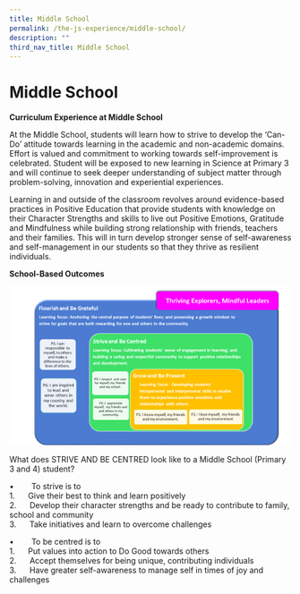 ```yaml
---
title: Middle School
permalink: /the-js-experience/middle-school/
description: ""
third_nav_title: Middle School
---
```

# **Middle School**

**Curriculum Experience at Middle School**

At the Middle School, students will learn how to strive to develop the ‘Can-Do’ attitude towards learning in the academic and non-academic domains. Effort is valued and commitment to working towards self-improvement is celebrated. Student will be exposed to new learning in Science at Primary 3 and will continue to seek deeper understanding of subject matter through problem-solving, innovation and experiential experiences.

Learning in and outside of the classroom revolves around evidence-based practices in Positive Education that provide students with knowledge on their Character Strengths and skills to live out Positive Emotions, Gratitude and Mindfulness while building strong relationship with friends, teachers and their families. This will in turn develop stronger sense of self-awareness and self-management in our students so that they thrive as resilient individuals.

**School-Based Outcomes**

![](/images/22.png)

What does STRIVE AND BE CENTRED look like to a Middle School (Primary 3 and 4) student?

•        To strive is to   
1.      Give their best to think and learn positively   
2.      Develop their character strengths and be ready to contribute to family, school and community  
3.      Take initiatives and learn to overcome challenges

•        To be centred is to  
1.      Put values into action to Do Good towards others  
2.      Accept themselves for being unique, contributing individuals  
3.      Have greater self-awareness to manage self in times of joy and challenges